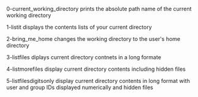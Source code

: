 0-current_working_directory prints the absolute path name of the current working directory

1-listit displays the contents lists of your current directory

2-bring_me_home changes the working directory to the user's home directory

3-listfiles diplays current directory contnets in a long formate

4-listmorefiles display current directory contents including hidden files

5-listfilesdigitsonly display current directory contents in long format with user and group IDs displayed numerically and hidden files
